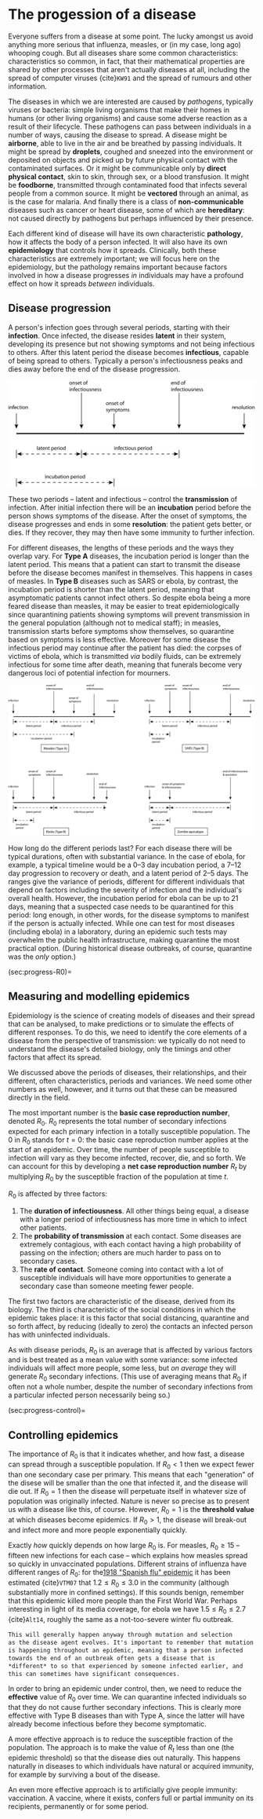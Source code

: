 # The progession of a disease

Everyone suffers from a disease at some point. The lucky amongst us
avoid anything more serious that influenza, measles, or (in my case,
long ago) whooping cough. But all diseases share some common
characteristics: characteristics so common, in fact, that their
mathematical properties are shared by other processes that aren't
actually diseases at all, including the spread of computer viruses
{cite}`KW91` and the spread of rumours and other information.

The diseases in which we are interested are caused by *pathogens*,
typically viruses or bacteria: simple living organisms that make their
homes in humans (or other living organisms) and cause some adverse
reaction as a result of their lifecycle. These pathogens can pass
between individuals in a number of ways, causing the disease to
spread. A disease might be **airborne**, able to live in the air and
be breathed by passing individuals. It might be spread by
**droplets**, coughed and sneezed into the environment or deposited on
objects and picked up by future physical contact with the contaminated
surfaces. Or it might be communicable only by **direct physical
contact**, skin to skin, through sex, or a blood transfusion. It might
be **foodborne**, transmitted through contaminated food that infects
several people from a common source. It might be **vectored** through
an animal, as is the case for malaria. And finally there is a class of
**non-communicable** diseases such as cancer or heart disease, some of
which are **hereditary**: not caused directly by pathogens but perhaps
influenced by their presence.

Each different kind of disease will have its own characteristic
**pathology**, how it affects the body of a person infected. It will
also have its own **epidemiology** that controls how it
spreads. Clinically, both these characteristics are extremely
important; we will focus here on the epidemiology, but the pathology
remains important because factors involved in how a disease
progresses *in* individuals may have a profound effect on how it
spreads *between* individuals.


## Disease progression

A person's infection goes through several periods, starting with their
**infection**. Once infected, the disease resides **latent** in their
system, developing its presence but not showing symptoms and not being
infectious to others. After this latent period the disease becomes
**infectious**, capable of being spread to others. Typically a
person's infectiousness peaks and dies away before the end of the
disease progression.

![Disease stages](disease-periods.png)

These two periods &ndash; latent and infectious &ndash; control the
**transmission** of infection. After initial infection there
will be an **incubation** period before the person shows symptoms of the
disease. After the onset of symptoms, the disease progresses and ends
in some **resolution**: the patient gets better, or dies. If they
recover, they may then have some immunity to further infection.

For different diseases, the lengths of these periods and the ways they
overlap vary. For **Type A** diseases, the incubation period is longer
than the latent period. This means that a patient can start to
transmit the disease before the disease becomes manifest in
themselves. This happens in cases of measles. In **Type B** diseases
such as SARS or ebola, by contrast, the incubation period is shorter
than the latent period, meaning that asymptomatic patients cannot
infect others. So despite ebola being a more feared disease than
measles, it may be easier to treat epidemiologically since
quarantining patients showing symptoms will prevent transmission in
the general population (although not to medical staff); in measles,
transmission starts before symptoms show themselves, so quarantine
based on symptoms is less effective. Moreover for some disease the
infectious period may continue after the patient has died: the corpses
of victims of ebola, which is transmitted *via* bodily fluids, can be
extremely infectious for some time after death, meaning that funerals
become very dangerous loci of potential infection for mourners.

![Disease types](disease-types.png)

How long do the different periods last? For each disease there will be
typical durations, often with substantial variance. In the case of
ebola, for example, a typical timeline would be a 0&ndash;3 day
incubation period, a 7&ndash;12 day progression to recovery or death,
and a latent period of 2&ndash;5 days. The ranges give the variance of
periods, different for different individuals that depend on factors
including the severity of infection and the individual's overall
health. However, the incubation period for ebola can be up to 21 days,
meaning that a suspected case needs to be quarantined for this period:
long enough, in other words, for the disease symptoms to manifest if
the person is actually infected. While one can test for most diseases
(including ebola) in a laboratory, during an epidemic such tests may
overwhelm the public health infrastructure, making quarantine the most
practical option. (During historical disease outbreaks, of course,
quarantine was the *only* option.)


(sec:progress-R0)=
## Measuring and modelling epidemics

Epidemiology is the science of creating models of diseases and their
spread that can be analysed, to make predictions or to simulate the
effects of different responses. To do this, we need to identify the
core elements of a disease from the perspective of transmission: we
typically do not need to understand the disease's detailed biology,
only the timings and other factors that affect its spread.

We discussed above the periods of diseases, their relationships, and
their different, often characteristics, periods and variances. We need
some other numbers as well, however, and it turns out that these can
be measured directly in the field.

The most important number is the **basic case reproduction number**,
denoted $R_0$. $R_0$ represents the total number of secondary
infections expected for each primary infection in a totally
susceptible population. The $0$ in $R_0$ stands for $t = 0$: the basic
case reproduction number applies at the start of an epidemic. Over
time, the number of people susceptible to infection will vary as they
become infected, recover, die, and so forth. We can account for this
by developing a **net case reproduction number** $R_t$ by multiplying
$R_0$ by the susceptible fraction of the population at time $t$.

$R_0$ is affected by three factors:

1. The **duration of infectiousness**. All other things being equal, a
disease with a longer period of infectiousness has more time in which
to infect other patients.
2. The **probability of transmission** at each contact. Some diseases are
extremely contagious, with each contact having a high probability of
passing on the infection; others are much harder to pass on to
secondary cases.
3. The **rate of contact**. Someone coming into contact with a lot of
susceptible individuals will have more opportunities to generate a
secondary case than someone meeting fewer people.

The first two factors are characteristic of the disease, derived from
its biology. The third is characteristic of the social conditions in
which the epidemic takes place: it is this factor that social
distancing, quarantine and so forth affect, by reducing (ideally to
zero) the contacts an infected person has with uninfected individuals.

As with disease periods, $R_0$ is an average that is affected by
various factors and is best treated as a mean value with some
variance: some infected individuals will affect more people, some
less, but *on average* they will generate $R_0$ secondary infections.
(This use of averaging means that $R_0$ if often not a whole number,
despite the number of secondary infections from a particular infected
person necessarily being so.)


(sec:progress-control)=
## Controlling epidemics

The importance of $R_0$ is that it indicates whether, and how fast, a
disease can spread through a susceptible population. If $R_0 \lt 1$ then
we expect fewer than one secondary case per primary. This means that
each "generation" of the disese will be smaller than the one that
infected it, and the disease will die out. If $R_0 = 1$ then the
disease will perpetuate itself in whatever size of population was
originally infected. Nature is never so precise as to present us with
a disease like this, of course. However, $R_0 = 1$ is the **threshold
value** at which diseases become epidemics. If $R_0 > 1$, the
disease will break-out and infect more and more people exponentially
quickly.

Exactly *how* quickly depends on how large $R_0$ is. For measles, $R_0
\ge 15$ &ndash; fifteen new infections for each case &ndash; which
explains how measles spread so quickly in unvaccinated
populations. Different strains of influenza have different ranges of
$R_0$: for the[1918 "Spanish flu"
epidemic](https://en.wikipedia.org/wiki/1918_flu_pandemic) it has been
estimated {cite}`VTM07` that $1.2 \le R_0 \le 3.0$ in the community
(although substantially more in confined settings). If this sounds
benign, remember that this epidemic killed more people than the First
World War. Perhaps interesting in light of its media coverage, for
ebola we have $1.5 \le R_0 \le 2.7$ {cite}`Alt14`, roughly the same as
a not-too-severe winter flu outbreak.

```{margin}
This will generally happen anyway through mutation and selection
as the disease agent evolves. It's important to remember that mutation
is happening throughout an epidemic, meaning that a person infected
towards the end of an outbreak often gets a disease that is
*different* to so that experienced by someone infected earlier, and
this can sometimes have significant consequences. 
```

In order to bring an epidemic under control, then, we need to reduce
the **effective** value of $R_0$ over time.  We can quarantine
infected individuals so that they do not cause further secondary
infections. This is clearly more effective with Type B diseases than
with Type A, since the latter will have already become infectious
before they become symptomatic.

A more effective approach is to reduce the susceptible fraction of the
population. The approach is to make the value of $R_t$ less than one
(the epidemic threshold) so that the disease dies out naturally. This
happens naturally in diseases to which individuals have natural or
acquired immunity, for example by surviving a bout of the disease.

An even more effective approach is to artificially give people
immunity: vaccination. A vaccine, where it exists, confers full or
partial immunity on its recipients, permanently or for some period.
